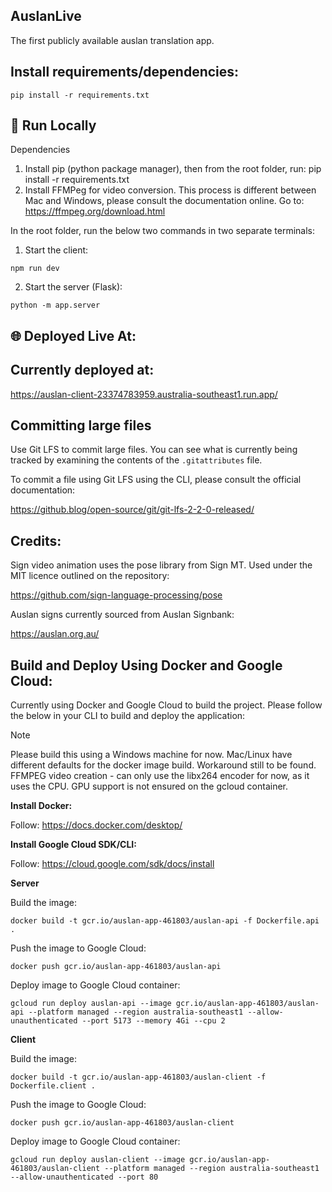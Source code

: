 ## AuslanLive

The first publicly available auslan translation app.

## Install requirements/dependencies:

`pip install -r requirements.txt`

## 🚀 Run Locally
Dependencies

1. Install pip (python package manager), then from the root folder, run: pip install -r requirements.txt
2. Install FFMPeg for video conversion. This process is different between Mac and Windows, please consult the documentation online. Go to: https://ffmpeg.org/download.html

In the root folder, run the below two commands in two separate terminals:

1. Start the client:

`npm run dev`

2. Start the server (Flask):

`python -m app.server`

## 🌐 Deployed Live At:
## Currently deployed at:

https://auslan-client-23374783959.australia-southeast1.run.app/

## Committing large files 
Use Git LFS to commit large files. You can see what is currently being tracked by examining the contents of the `.gitattributes` file.

To commit a file using Git LFS using the CLI, please consult the official documentation:

https://github.blog/open-source/git/git-lfs-2-2-0-released/

## Credits:
Sign video animation uses the pose library from Sign MT. Used under the MIT licence outlined on the repository:

https://github.com/sign-language-processing/pose

Auslan signs currently sourced from Auslan Signbank:

https://auslan.org.au/

## Build and Deploy Using Docker and Google Cloud:

Currently using Docker and Google Cloud to build the project. Please follow the below in your CLI to build and deploy the application:

> [!NOTE]
> Please build this using a Windows machine for now. Mac/Linux have different defaults for the docker image build. Workaround still to be found.
> FFMPEG video creation - can only use the libx264 encoder for now, as it uses the CPU. GPU support is not ensured on the gcloud container.

**Install Docker:**

Follow: https://docs.docker.com/desktop/

**Install Google Cloud SDK/CLI:**

Follow: https://cloud.google.com/sdk/docs/install

**Server**

Build the image:

`docker build -t gcr.io/auslan-app-461803/auslan-api -f Dockerfile.api .`

Push the image to Google Cloud:

`docker push gcr.io/auslan-app-461803/auslan-api`

Deploy image to Google Cloud container:

`gcloud run deploy auslan-api --image gcr.io/auslan-app-461803/auslan-api --platform managed --region australia-southeast1 --allow-unauthenticated --port 5173 --memory 4Gi --cpu 2`

**Client**

Build the image:

`docker build -t gcr.io/auslan-app-461803/auslan-client -f Dockerfile.client .`

Push the image to Google Cloud:

`docker push gcr.io/auslan-app-461803/auslan-client`

Deploy image to Google Cloud container:

`gcloud run deploy auslan-client --image gcr.io/auslan-app-461803/auslan-client --platform managed --region australia-southeast1 --allow-unauthenticated --port 80`